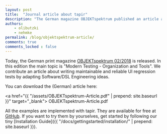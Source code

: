 ```yaml
---
layout: post
title:  "Journal article about tapir"
description: "The German magazine OBJEKTspektrum published an article about maintainable and reliable UI regression tests using tapir."
authors:
    - olibutzki
    - nehmke
permalink: /blog/objektspektrum-article/
comments: true
comments_locked : false
---
```


Today, the German print magazine [OBJEKTspektrum 02/2018](https://www.sigs-datacom.de/fachzeitschriften/objektspektrum.html) is released. In this edition the main topic is "Modern Testing - Organization and Tools". We contribute an article about writing maintainable and reliable UI regression tests by adapting Software/DSL Engineering ideas.

You can download the (German) article here:

 <a href="{{ "/assets/OBJEKTspektrum-Article.pdf" | prepend: site.baseurl }}" target="_blank"><i class="far fa-file-pdf"></i> OBJEKTspektrum-Article.pdf</a>

All the examples are implemented with tapir. They are available for free at <a href="https://github.com/tapir-test/tapir-showcase"><i class="fab fa-github"></i> GitHub</a>. If you want to try them by yourselves, get started by following our tiny [Installation Guide]({{ "/docs/gettingstarted/installation/" | prepend: site.baseurl }}).
